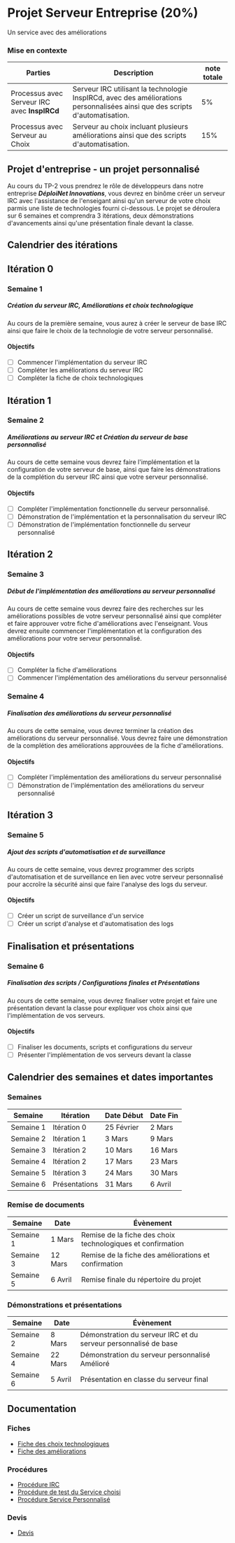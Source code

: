 # Projet Serveur Entreprise (20%)

Un service avec des améliorations


### Mise en contexte

| Parties                                      | Description                                                                                                                  | note totale |
| -------------------------------------------- | ---------------------------------------------------------------------------------------------------------------------------- | ----------- |
| Processus avec Serveur IRC avec **InspIRCd** | Serveur IRC utilisant la technologie InspIRCd, avec des améliorations personnalisées ainsi que des scripts d'automatisation. | 5%          |
| Processus avec Serveur au Choix              | Serveur au choix incluant plusieurs améliorations ainsi que des scripts d'automatisation.                                    | 15%         |

## Projet d'entreprise - un projet personnalisé

Au cours du TP-2 vous prendrez le rôle de développeurs dans notre entreprise ***DéploiNet Innovations***, vous devrez en binôme créer un serveur IRC avec l'assistance de l'enseigant ainsi qu'un serveur de votre choix parmis une liste de technologies fourni ci-dessous. Le projet se déroulera sur 6 semaines et comprendra 3 itérations, deux démonstrations d'avancements ainsi qu'une présentation finale devant la classe.

## Calendrier des itérations

## Itération 0
### Semaine 1

##### Création du serveur IRC, Améliorations et choix technologique

Au cours de la première semaine, vous aurez à créer le serveur de base IRC ainsi que faire le choix de la technologie de votre serveur personnalisé.

#### Objectifs

- [ ] Commencer l'implémentation du serveur IRC
- [ ] Compléter les améliorations du serveur IRC
- [ ] Compléter la fiche de choix technologiques

## Itération 1
### Semaine 2

##### Améliorations au serveur IRC et Création du serveur de base personnalisé

Au cours de cette semaine vous devrez faire l'implémentation et la configuration de votre serveur de base, ainsi que faire les démonstrations de la complétion du serveur IRC ainsi que votre serveur personnalisé.

#### Objectifs

- [ ] Compléter l'implémentation fonctionnelle du serveur personnalisé.
- [ ] Démonstration de l'implémentation et la personnalisation du serveur IRC
- [ ] Démonstration de l'implémentation fonctionnelle du serveur personnalisé

## Itération 2
### Semaine 3

##### Début de l'implémentation des améliorations au serveur personnalisé

Au cours de cette semaine vous devrez faire des recherches sur les améliorations possibles de votre serveur personnalisé ainsi que compléter et faire approuver votre fiche d'améliorations avec l'enseignant. Vous devrez ensuite commencer l'implémentation et la configuration des améliorations pour votre serveur personnalisé.

#### Objectifs

- [ ] Compléter la fiche d'améliorations
- [ ] Commencer l'implémentation des améliorations du serveur personnalisé

### Semaine 4

##### Finalisation des améliorations du serveur personnalisé

Au cours de cette semaine, vous devrez terminer la création des améliorations du serveur personnalisé. Vous devrez faire une démonstration de la complétion des améliorations approuvées de la fiche d'améliorations.

#### Objectifs

- [ ] Compléter l'implémentation des améliorations du serveur personnalisé
- [ ] Démonstration de l'implémentation des améliorations du serveur personnalisé

## Itération 3
### Semaine 5
##### Ajout des scripts d'automatisation et de surveillance

Au cours de cette semaine, vous devrez programmer des scripts d'automatisation et de surveillance en lien avec votre serveur personnalisé pour accroîre la sécurité ainsi que faire l'analyse des logs du serveur.

#### Objectifs

- [ ] Créer un script de surveillance d'un service
- [ ] Créer un script d'analyse et d'automatisation des logs

## Finalisation et présentations
### Semaine 6

##### Finalisation des scripts / Configurations finales et Présentations

Au cours de cette semaine, vous devrez finaliser votre projet et faire une présentation devant la classe pour expliquer vos choix ainsi que l'implémentation de vos serveurs.

#### Objectifs

- [ ] Finaliser les documents, scripts et configurations du serveur
- [ ] Présenter l'implémentation de vos serveurs devant la classe

## Calendrier des semaines et dates importantes

### Semaines

| Semaine   | Itération     | Date Début | Date Fin |
| --------- | ------------- | ---------- | -------- |
| Semaine 1 | Itération 0   | 25 Février | 2 Mars   |
| Semaine 2 | Itération 1   | 3 Mars     | 9 Mars   |
| Semaine 3 | Itération 2   | 10 Mars    | 16 Mars  |
| Semaine 4 | Itération 2   | 17 Mars    | 23 Mars  |
| Semaine 5 | Itération 3   | 24 Mars    | 30 Mars  |
| Semaine 6 | Présentations | 31 Mars    | 6 Avril  |

### Remise de documents

| Semaine   | Date    | Évènement                                                   |
| --------- | ------- | ----------------------------------------------------------- |
| Semaine 1 | 1 Mars  | Remise de la fiche des choix technologiques et confirmation |
| Semaine 3 | 12 Mars | Remise de la fiche des améliorations et confirmation        |
| Semaine 5 | 6 Avril | Remise finale du répertoire du projet                       |

### Démonstrations et présentations

| Semaine   | Date    | Évènement                                                       |
| --------- | ------- | --------------------------------------------------------------- |
| Semaine 2 | 8 Mars  | Démonstration du serveur IRC et du serveur personnalisé de base |
| Semaine 4 | 22 Mars | Démonstration du serveur personnalisé Amélioré                  |
| Semaine 6 | 5 Avril | Présentation en classe du serveur final                         |

## Documentation
### Fiches
- [Fiche des choix technologiques](/Documents/Fiches/FicheChoixTechnologiques.md)
- [Fiche des améliorations](/Documents/Fiches/FichieAmeliorations.md)

### Procédures
- [Procédure IRC](/Documents/Fiches/FicheChoixTechnologiques.md)
- [Procédure de test du Service choisi](/Documents/Procédures/ProcédureTest.md)
- [Procédure Service Personnalisé](/Documents/Procédures/ProcédureService.md)

### Devis
- [Devis](/Documents/Devis/devis.md)